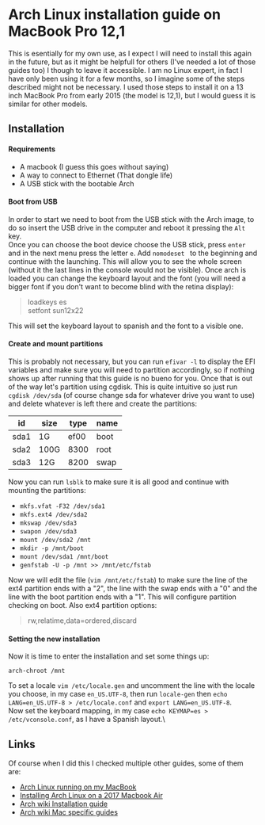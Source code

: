 # Arch Linux installation guide on MacBook Pro 12,1
This is esentially for my own use, as I expect I will need to install this again in the future, but as it might be helpfull for others (I\'ve needed a lot of those guides too) I though to leave it accessible.
I am no Linux expert, in fact I have only been using it for a few months, so I imagine some of the steps described might not be necessary.
I used those steps to install it on a 13 inch MacBook Pro from early 2015 (the model is 12,1), but I would guess it is similar for other models.

## Installation

#### Requirements

* A macbook (I guess this goes without saying)
* A way to connect to Ethernet (That dongle life)
* A USB stick with the bootable Arch

#### Boot from USB

In order to start we need to boot from the USB stick with the Arch image, to do so insert the USB drive in the computer and reboot it pressing the `Alt` key.\
Once you can choose the boot device choose the USB stick, press `enter` and in the next menu press the letter `e`. Add `nomodeset ` to the beginning and continue with the launching. This will allow you to see the whole screen (without it the last lines in the console would not be visible). Once arch is loaded you can change the keyboard layout and the font (you will need a bigger font if you don\'t want to become blind with the retina display):

> loadkeys es\
> setfont sun12x22

This will set the keyboard layout to spanish and the font to a visible one.

#### Create and mount partitions

This is probably not necessary, but you can run `efivar -l` to display the EFI variables and make sure you will need to partition accordingly, so if nothing shows up after running that this guide is no bueno for you. Once that is out of the way let\'s partition using cgdisk. This is quite intuitive so just run `cgdisk /dev/sda` (of course change sda for whatever drive you want to use) and delete whatever is left there and create the partitions:

|id  |size|type|name|
|----|----|----|----|
|sda1|1G  |ef00|boot|
|sda2|100G|8300|root|
|sda3|12G |8200|swap|

Now you can run `lsblk` to make sure it is all good and continue with mounting the partitions:

* `mkfs.vfat -F32 /dev/sda1`
* `mkfs.ext4 /dev/sda2`
* `mkswap /dev/sda3`
* `swapon /dev/sda3`
* `mount /dev/sda2 /mnt`
* `mkdir -p /mnt/boot`
* `mount /dev/sda1 /mnt/boot`
* `genfstab -U -p /mnt >> /mnt/etc/fstab`

Now we will edit the file (`vim /mnt/etc/fstab`) to make sure the line of the ext4 partition ends with a \"2\", the line with the swap ends with a \"0\" and the line with the boot partition ends with a \"1\". This will configure partition checking on boot. Also ext4 partition options:
> rw,relatime,data=ordered,discard

#### Setting the new installation

Now it is time to enter the installation and set some things up:

`arch-chroot /mnt`

To set a locale `vim /etc/locale.gen` and uncomment the line with the locale you choose, in my case `en_US.UTF-8`, then run `locale-gen` then `echo LANG=en_US.UTF-8 > /etc/locale.conf` and `export LANG=en_US.UTF-8`.\
Now set the keyboard mapping, in my case `echo KEYMAP=es > /etc/vconsole.conf`, as I have a Spanish layout.\


## Links
Of course when I did this I checked multiple other guides, some of them are:

* [Arch Linux running on my MacBook](https://medium.com/@philpl/arch-linux-running-on-my-macbook-2ea525ebefe3)
* [Installing Arch Linux on a 2017 Macbook Air](https://github.com/badgumby/arch-macbook-air)
* [Arch wiki Installation guide](https://wiki.archlinux.org/index.php/installation_guide)
* [Arch wiki Mac specific guides](https://wiki.archlinux.org/index.php/Mac)

